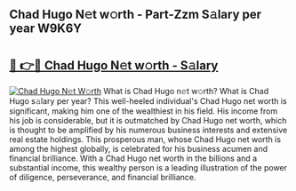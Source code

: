 ## Chad Hugo N𝚎t w𝚘rth - Part-Zzm S𝚊lary per year W9K6Y

# <h2><a href="http://gc48inv.nevu.top/?p=Chad+Hugo">🔗 👉🔴 Chad Hugo N𝚎t w𝚘rth - S𝚊lary</a></h2>

[![Chad Hugo N𝚎t W𝚘rth](https://i.imgur.com/Oavwk0R.jpeg)](http://gc48inv.nevu.top/?p=Chad+Hugo)
What is Chad Hugo n𝚎t w𝚘rth? What is Chad Hugo s𝚊lary per year?
This well-heeled individual's Chad Hugo net worth is significant, making him one of the wealthiest in his field. His income from his job is considerable, but it is outmatched by Chad Hugo net worth, which is thought to be amplified by his numerous business interests and extensive real estate holdings. This prosperous man, whose Chad Hugo net worth is among the highest globally, is celebrated for his business acumen and financial brilliance. With a Chad Hugo net worth in the billions and a substantial income, this wealthy person is a leading illustration of the power of diligence, perseverance, and financial brilliance.
